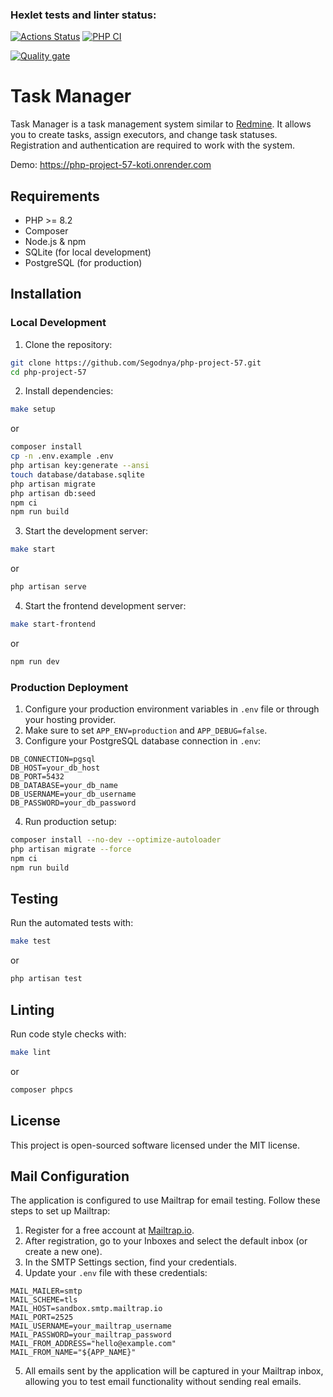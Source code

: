 ### Hexlet tests and linter status:

[![Actions Status](https://github.com/Segodnya/php-project-57/actions/workflows/hexlet-check.yml/badge.svg)](https://github.com/Segodnya/php-project-57/actions)
[![PHP CI](https://github.com/Segodnya/php-project-57/actions/workflows/php-ci.yml/badge.svg)](https://github.com/Segodnya/php-project-57/actions/workflows/php-ci.yml)

[![Quality gate](https://sonarcloud.io/api/project_badges/quality_gate?project=Segodnya_php-project-57)](https://sonarcloud.io/summary/new_code?id=Segodnya_php-project-57)

# Task Manager

Task Manager is a task management system similar to [Redmine](http://www.redmine.org/). It allows you to create tasks, assign executors, and change task statuses. Registration and authentication are required to work with the system.

Demo: https://php-project-57-koti.onrender.com

## Requirements

- PHP >= 8.2
- Composer
- Node.js & npm
- SQLite (for local development)
- PostgreSQL (for production)

## Installation

### Local Development

1. Clone the repository:
```bash
git clone https://github.com/Segodnya/php-project-57.git
cd php-project-57
```

2. Install dependencies:
```bash
make setup
```
or
```bash
composer install
cp -n .env.example .env
php artisan key:generate --ansi
touch database/database.sqlite
php artisan migrate
php artisan db:seed
npm ci
npm run build
```

3. Start the development server:
```bash
make start
```
or
```bash
php artisan serve
```

4. Start the frontend development server:
```bash
make start-frontend
```
or
```bash
npm run dev
```

### Production Deployment

1. Configure your production environment variables in `.env` file or through your hosting provider.
2. Make sure to set `APP_ENV=production` and `APP_DEBUG=false`.
3. Configure your PostgreSQL database connection in `.env`:
```
DB_CONNECTION=pgsql
DB_HOST=your_db_host
DB_PORT=5432
DB_DATABASE=your_db_name
DB_USERNAME=your_db_username
DB_PASSWORD=your_db_password
```

4. Run production setup:
```bash
composer install --no-dev --optimize-autoloader
php artisan migrate --force
npm ci
npm run build
```

## Testing

Run the automated tests with:
```bash
make test
```
or
```bash
php artisan test
```

## Linting

Run code style checks with:
```bash
make lint
```
or
```bash
composer phpcs
```

## License

This project is open-sourced software licensed under the MIT license.

## Mail Configuration

The application is configured to use Mailtrap for email testing. Follow these steps to set up Mailtrap:

1. Register for a free account at [Mailtrap.io](https://mailtrap.io/).
2. After registration, go to your Inboxes and select the default inbox (or create a new one).
3. In the SMTP Settings section, find your credentials.
4. Update your `.env` file with these credentials:
```
MAIL_MAILER=smtp
MAIL_SCHEME=tls
MAIL_HOST=sandbox.smtp.mailtrap.io
MAIL_PORT=2525
MAIL_USERNAME=your_mailtrap_username
MAIL_PASSWORD=your_mailtrap_password
MAIL_FROM_ADDRESS="hello@example.com"
MAIL_FROM_NAME="${APP_NAME}"
```
5. All emails sent by the application will be captured in your Mailtrap inbox, allowing you to test email functionality without sending real emails.
